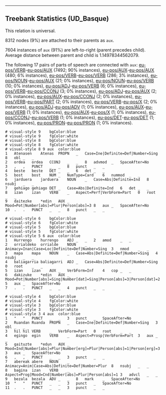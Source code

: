 

--------------------------------------------------------------------------------

## Treebank Statistics (UD_Basque)

This relation is universal.

8312 nodes (9%) are attached to their parents as `aux`.

7604 instances of `aux` (91%) are left-to-right (parent precedes child).
Average distance between parent and child is 1.14978344562079.

The following 17 pairs of parts of speech are connected with `aux`: [eu-pos/VERB]()-[eu-pos/AUX]() (7492; 90% instances), [eu-pos/AUX]()-[eu-pos/AUX]() (480; 6% instances), [eu-pos/VERB]()-[eu-pos/VERB]() (286; 3% instances), [eu-pos/NOUN]()-[eu-pos/AUX]() (21; 0% instances), [eu-pos/NOUN]()-[eu-pos/VERB]() (10; 0% instances), [eu-pos/ADJ]()-[eu-pos/VERB]() (6; 0% instances), [eu-pos/VERB]()-[eu-pos/CCONJ]() (3; 0% instances), [eu-pos/ADJ]()-[eu-pos/AUX]() (2; 0% instances), [eu-pos/AUX]()-[eu-pos/CCONJ]() (2; 0% instances), [eu-pos/VERB]()-[eu-pos/PART]() (2; 0% instances), [eu-pos/VERB]()-[eu-pos/X]() (2; 0% instances), [eu-pos/ADJ]()-[eu-pos/ADV]() (1; 0% instances), [eu-pos/AUX]()-[eu-pos/VERB]() (1; 0% instances), [eu-pos/AUX]()-[eu-pos/X]() (1; 0% instances), [eu-pos/CCONJ]()-[eu-pos/VERB]() (1; 0% instances), [eu-pos/DET]()-[eu-pos/DET]() (1; 0% instances), [eu-pos/PRON]()-[eu-pos/PRON]() (1; 0% instances).


~~~ conllu
# visual-style 9	bgColor:blue
# visual-style 9	fgColor:white
# visual-style 8	bgColor:blue
# visual-style 8	fgColor:white
# visual-style 8 9 aux	color:blue
1	Atenasen	Atenas	PROPN	_	Case=Ine|Definite=Def|Number=Sing	8	obl	_	_
2	ordea	ordea	CCONJ	_	_	8	advmod	_	SpaceAfter=No
3	,	,	PUNCT	_	_	8	punct	_	_
4	beste	beste	DET	_	_	6	det	_	_
5	bost	bost	NUM	_	NumType=Card	6	nummod	_	_
6	jarduera	jarduera	NOUN	_	Case=Abs|Definite=Ind	8	nsubj	_	_
7	gehiago	gehiago	DET	_	Case=Abs|Definite=Ind	6	det	_	_
8	izan	izan	VERB	_	Aspect=Perf|VerbForm=Part	0	root	_	_
9	daitezke	*edin	AUX	_	Mood=Pot|Number[abs]=Plur|Person[abs]=3	8	aux	_	SpaceAfter=No
10	.	.	PUNCT	_	_	8	punct	_	_

~~~


~~~ conllu
# visual-style 6	bgColor:blue
# visual-style 6	fgColor:white
# visual-style 5	bgColor:blue
# visual-style 5	fgColor:white
# visual-style 5 6 aux	color:blue
1	Hurrengo	hurrengo	ADJ	_	_	2	amod	_	_
2	orrialdeko	orrialde	NOUN	_	Animacy=Inan|Case=Loc|Definite=Def|Number=Sing	3	nmod	_	_
3	mapa	mapa	NOUN	_	Case=Abs|Definite=Def|Number=Sing	4	nsubj	_	_
4	baliagarria	baliagarri	ADJ	_	Case=Abs|Definite=Def|Number=Sing	0	root	_	_
5	izan	izan	AUX	_	VerbForm=Inf	4	cop	_	_
6	dakizuke	*edin	AUX	_	Mood=Pot|Number[abs]=Sing|Number[dat]=Sing|Person[abs]=3|Person[dat]=2	5	aux	_	SpaceAfter=No
7	.	.	PUNCT	_	_	4	punct	_	_

~~~


~~~ conllu
# visual-style 4	bgColor:blue
# visual-style 4	fgColor:white
# visual-style 3	bgColor:blue
# visual-style 3	fgColor:white
# visual-style 3 4 aux	color:blue
1	"	"	PUNCT	_	_	3	punct	_	SpaceAfter=No
2	Ruandan	Ruanda	PROPN	_	Case=Ine|Definite=Def|Number=Sing	3	obl	_	_
3	hil	hil	VERB	_	VerbForm=Part	0	root	_	_
4	egingo	egin	VERB	_	Aspect=Prosp|VerbForm=Part	3	aux	_	_
5	gaituzte	*edun	AUX	_	Mood=Ind|Number[abs]=Plur|Number[erg]=Plur|Person[abs]=1|Person[erg]=3	3	aux	_	SpaceAfter=No
6	,	,	PUNCT	_	_	3	punct	_	_
7	abereak	abere	NOUN	_	Animacy=Anim|Case=Abs|Definite=Def|Number=Plur	8	nsubj	_	_
8	bagina	izan	VERB	_	Aspect=Prog|Mood=Cnd|Number[abs]=Plur|Person[abs]=1	3	advcl	_	_
9	bezala	bezala	ADV	_	_	8	mark	_	SpaceAfter=No
10	"	"	PUNCT	_	_	3	punct	_	SpaceAfter=No
11	.	.	PUNCT	_	_	3	punct	_	_

~~~


